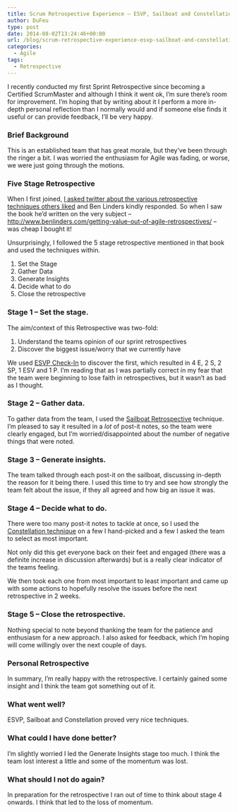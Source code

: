 ```yaml
---
title: Scrum Retrospective Experience – ESVP, Sailboat and Constellation
author: DuFeu
type: post
date: 2014-08-02T13:24:46+00:00
url: /blog/scrum-retrospective-experience-esvp-sailboat-and-constellation/
categories:
  - Agile
tags:
  - Retrospective
---
```


I recently conducted my first Sprint Retrospective since becoming a Certified ScrumMaster and although I think it went ok, I&#8217;m sure there&#8217;s room for improvement. I&#8217;m hoping that by writing about it I perform a more in-depth personal reflection than I normally would and if someone else finds it useful or can provide feedback, I&#8217;ll be very happy.

### Brief Background

This is an established team that has great morale, but they&#8217;ve been through the ringer a bit. I was worried the enthusiasm for Agile was fading, or worse, we were just going through the motions.

### Five Stage Retrospective

When I first joined, <a title="I asked twitter about the various retrospective techniques others liked" href="https://twitter.com/mattdufeu/status/425907235739291648" target="_blank">I asked twitter about the various retrospective techniques others liked</a> and Ben Linders kindly responded. So when I saw the book he&#8217;d written on the very subject &#8211; <a title="Getting Value out of Agile Retrospectives" href="http://www.benlinders.com/getting-value-out-of-agile-retrospectives/" target="_blank">http://www.benlinders.com/getting-value-out-of-agile-retrospectives/</a> &#8211; was cheap I bought it!

Unsurprisingly, I followed the 5 stage retrospective mentioned in that book and used the techniques within.

1. Set the Stage
2. Gather Data
3. Generate Insights
4. Decide what to do
5. Close the retrospective

### Stage 1 &#8211; Set the stage.

The aim/context of this Retrospective was two-fold:

1. Understand the teams opinion of our sprint retrospectives
2. Discover the biggest issue/worry that we currently have

We used <a title="ESVP Check-In" href="http://www.funretrospectives.com/esvp-explorer-shopper-vacationer-prisoner/" target="_blank">ESVP Check-In</a> to discover the first, which resulted in 4 E, 2 S, 2 SP, 1 ESV and 1 P. I&#8217;m reading that as I was partially correct in my fear that the team were beginning to lose faith in retrospectives, but it wasn&#8217;t as bad as I thought.

### Stage 2 &#8211; Gather data.

To gather data from the team, I used the <a title="Sailboat Retrospective" href="http://exploringagility.com/2012/01/19/sailboat-retrospective/" target="_blank">Sailboat Retrospective</a> technique. I&#8217;m pleased to say it resulted in a _lot_ of post-it notes, so the team were clearly engaged, but I&#8217;m worried/disappointed about the number of negative things that were noted.

### Stage 3 &#8211; Generate insights.

The team talked through each post-it on the sailboat, discussing in-depth the reason for it being there. I used this time to try and see how strongly the team felt about the issue, if they all agreed and how big an issue it was.

### Stage 4 &#8211; Decide what to do.

There were too many post-it notes to tackle at once, so I used the <a href="http://www.scrumalliance.org/community/articles/2013/march/constellation-a-retrospective-exercise" title="Constellation Technique" target="_blank">Constellation technique</a> on a few I hand-picked and a few I asked the team to select as most important.

Not only did this get everyone back on their feet and engaged (there was a definite increase in discussion afterwards) but is a really clear indicator of the teams feeling.

We then took each one from most important to least important and came up with some actions to hopefully resolve the issues before the next retrospective in 2 weeks.

### Stage 5 &#8211; Close the retrospective.

Nothing special to note beyond thanking the team for the patience and enthusiasm for a new approach. I also asked for feedback, which I&#8217;m hoping will come willingly over the next couple of days.

### Personal Retrospective

In summary, I&#8217;m really happy with the retrospective. I certainly gained some insight and I think the team got something out of it.

### What went well?

ESVP, Sailboat and Constellation proved very nice techniques.

### What could I have done better?

I&#8217;m slightly worried I led the Generate Insights stage too much. I think the team lost interest a little and some of the momentum was lost.

### What should I not do again?

In preparation for the retrospective I ran out of time to think about stage 4 onwards. I think that led to the loss of momentum.
